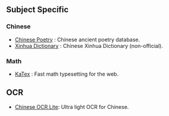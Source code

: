 ## Subject Specific

### Chinese
- [Chinese Poetry](https://github.com/chinese-poetry/chinese-poetry) : Chinese ancient poetry database. 
- [Xinhua Dictionary](https://github.com/pwxcoo/chinese-xinhua) : Chinese Xinhua Dictionary (non-official).

### Math
- [KaTex](https://github.com/KaTeX/KaTeX) : Fast math typesetting for the web.

## OCR
- [Chinese OCR Lite](https://github.com/ouyanghuiyu/chineseocr_lite): Ultra light OCR for Chinese.
